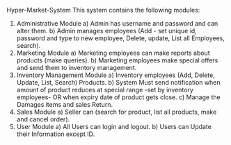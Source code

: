 Hyper-Market-System
This system contains the following modules:
1. Administrative Module
a) Admin has username and password and can alter them.
b) Admin manages employees (Add - set unique id, password and type to new employee, Delete, update, List all Employees, search).
2. Marketing Module
a) Marketing employees can make reports about products (make queries).
b) Marketing employees make special offers and send them to inventory management.
3. Inventory Management Module
a) Inventory employees (Add, Delete, Update, List, Search) Products.
b) System Must send notification when amount of product reduces at special range -set by inventory employees- OR when expiry date of product gets close.
c) Manage the Damages items and sales Return.
4. Sales Module
a) Seller can (search for product, list all products, make and cancel order).
5. User Module
a) All Users can login and logout.
b) Users can Update their Information except ID.
